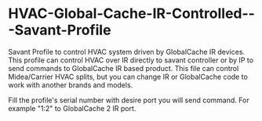 # HVAC-Global-Cache-IR-Controlled---Savant-Profile

Savant Profile to control HVAC system driven by GlobalCache IR devices. This profile can control HVAC over IR directly to savant controller or by IP to send commands to GlobalCache IR based product.
This file can control Midea/Carrier HVAC splits, but you can change IR or GlobalCache code to work with another brands and models.

Fill the profile's serial number with desire port you will send command. For example "1:2" to GlobalCache 2 IR port.  


